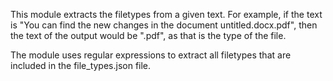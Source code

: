 This module extracts the filetypes from a given text. For example, if the text is "You can find the new changes in the document untitled.docx.pdf", then the text of the output would be ".pdf", as that is the type of the file.

The module uses regular expressions to extract all filetypes that are included in the file_types.json file.
